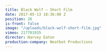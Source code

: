 ```yaml
---
title: Black Wolf — Short Film
date: 2017-05-13 18:36:00 Z
position: 26
is-front: false
image: "/uploads/black-wolf-short-film.jpg"
vimeo: 217701935
director: Harvey Eaton
production-company: Neatbot Productions
---
```


